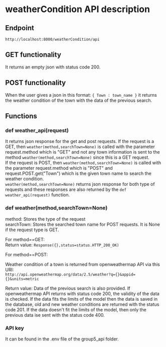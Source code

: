 # weatherCondition API description

## Endpoint
```http://localhost:8000/weatherCondition/api```

## GET functionality
It returns an empty json with status code 200.

## POST functionality
When the user gives a json in this format:
```{ Town : town_name }```
it returns the weather condition of the town with the data of the previous search.

## Functions
### def weather_api(request)
It returns json response for the get and post requests. If the request is a GET, then ```weather(method,searchTown=None)``` is called with the parameter request.method which is "GET" and not any town information is sent to the method ```weather(method,searchTown=None)``` since this is a GET request. <br>
If the request is POST, then ```weather(method,searchTown=None)``` is called with the parameter request.method which is "POST" and request.POST.get("Town") which is the given town name to search the weather condition.<br>
```weather(method,searchTown=None)``` returns json response for both type of requests and these responses are also returned by the ```def weather_api(request)``` function.

### def weather(method,searchTown=None)

method: Stores the type of the request<br>
searchTown: Stores the searched town name for POST requests. It is None if the request type is GET.<br>

For method==GET: <br>
Return value: ```Response({},status=status.HTTP_200_OK) ```<br>

For method==POST:<br>

Weather condition of a town is returned from openweathermap API via this URI:<br>
```http://api.openweathermap.org/data/2.5/weather?q={}&appid={}&units=metric``` <br>

Return value:
Data of the previous search is also provided. If openweathermap API returns with status code 200, the validity of the data is
checked. If the data fits the limits of the model then the data is saved in the database, old and new weather conditions are
returned with the status code 201. If the data doesn't fit the limits of the model, then only the previous data ise sent with the status code 400. <br>


### API key
It can be found in the .env file of the group5_api folder.<br>